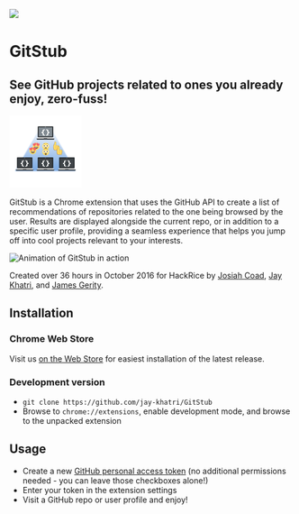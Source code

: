 <a href="https://chrome.google.com/webstore/detail/gitstub/fmcbhlhaplihbpjlmplaopaifnjaaahc"><img src="https://developer.chrome.com/webstore/images/ChromeWebStore_BadgeWBorder_v2_206x58.png" height="50px"></a>

# GitStub
## See GitHub projects related to ones you already enjoy, zero-fuss!

![GitStub logo](logo128.png)

GitStub is a Chrome extension that uses the GitHub API to create a list of recommendations of repositories related to the one being browsed by the user. Results are displayed alongside the current repo, or in addition to a specific user profile, providing a seamless experience that helps you jump off into cool projects relevant to your interests.

![Animation of GitStub in action](http://i.imgur.com/TQQVoLj.gif)

Created over 36 hours in October 2016 for HackRice by [Josiah Coad](https://github.com/josiahcoad), [Jay Khatri](https://github.com/jay-khatri), and [James Gerity](https://github.com/SnoopJeDi).

## Installation

### Chrome Web Store
Visit us [on the Web Store](https://chrome.google.com/webstore/detail/gitstub/fmcbhlhaplihbpjlmplaopaifnjaaahc) for easiest installation of the latest release.

### Development version
- ```git clone https://github.com/jay-khatri/GitStub```
- Browse to `chrome://extensions`, enable development mode, and browse to the unpacked extension

## Usage
- Create a new [GitHub personal access token](https://github.com/settings/tokens/new) (no additional permissions needed - you can leave those checkboxes alone!)
- Enter your token in the extension settings
- Visit a GitHub repo or user profile and enjoy!
